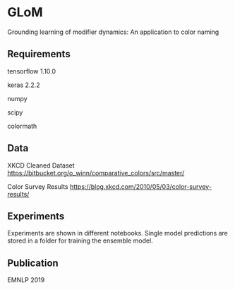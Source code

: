 # GLoM
Grounding learning of modifier dynamics: An application to color naming

## Requirements
tensorflow 1.10.0

keras 2.2.2

numpy

scipy

colormath

## Data
XKCD Cleaned Dataset 
https://bitbucket.org/o_winn/comparative_colors/src/master/

Color Survey Results 
https://blog.xkcd.com/2010/05/03/color-survey-results/

## Experiments

Experiments are shown in different notebooks. Single model predictions are stored in a folder for training the ensemble model.


## Publication
EMNLP 2019

